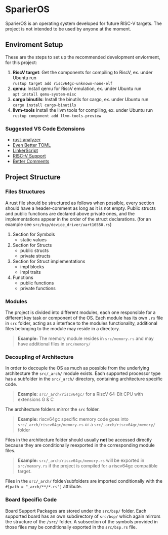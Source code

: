 # SparierOS

SparierOS is an operating system developed for future RISC-V targets. 
The project is not intended to be used by anyone at the moment.

## Enviroment Setup

These are the steps to set up the recommended development enviorment, for this project:

1. **RiscV target**:
    Get the components for compiling to RiscV, ex. under Ubuntu run\
    `rustup target add riscv64gc-unknown-none-elf`
1. **qemu**:
    Install qemu for RiscV emulation, ex. under Ubuntu run\
    `apt install qemu-system-misc`
1. **cargo binutils**:
    Install the binutils for cargo, ex. under Ubuntu run\
    `cargo install cargo-binutils`
1. **llvm-tools**
    Install the llvm tools for compiling, ex. under Ubuntu run\
    `rustup component add llvm-tools-preview`

### Suggested VS Code Extensions
* [rust-analyzer](https://marketplace.visualstudio.com/items?itemName=matklad.rust-analyzer)
* [Even Better TOML](https://marketplace.visualstudio.com/items?itemName=tamasfe.even-better-toml)
* [LinkerScript](https://marketplace.visualstudio.com/items?itemName=ZixuanWang.linkerscript)
* [RISC-V Support](https://marketplace.visualstudio.com/items?itemName=zhwu95.riscv)
* [Better Comments](https://marketplace.visualstudio.com/items?itemName=aaron-bond.better-comments)

## Project Structure

### Files Structures

A rust file should be structured as follows when possible, every section should have a header-comment as long as it is not empty.
Public structs and public functions are declared above private ones, and the implementations appear in the order of the struct declarations. (for an example see `src/bsp/device_driver/uart16550.rs`)

1. Section for Symbols
    * static values
1. Section for Structs
    * public structs
    * private structs
1. Section for Struct implementations
    * impl blocks
    * impl traits
1. Functions
    * public functions
    * private functions

### Modules

The project is divided into different modules, each one responsible for a different key task or component of the OS.
Each module has its own `.rs` file in `src` folder, acting as a interface to the modules functionality, 
additional files belonging to the module may reside in a directory. 

> **Example:** The memory module resides in `src/memory.rs` and may have additional files in `src/memory/`

### Decoupling of Architecture

In order to decouple the OS as much as possible from the underlying architecture the `src/_arch/` module exists.
Each supported processor type has a subfolder in the `src/_arch/` directory, containing architecture specific code.
> **Example:** `src/_arch/riscv64gc/` for a RiscV 64-Bit CPU with extensions G & C

The architecture folders mirror the `src` folder. 
> **Example:** riscv64gc specific memory code goes into `src/_arch/riscv64gc/memory.rs` or a `src/_arch/riscv64gc/memory/` folder

Files in the architecture folder should usually **not** be accessed directly because they are conditionally reexported in the corresponding module files. 
> **Example:** `src/_arch/riscv64gc/memory.rs` will be exported in `src/memory.rs` if the project is compiled for a riscv64gc compatible target. 

Files in the `src/_arch/` folder/subfolders are imported conditionally with the `#[path = "_arch/**/*.rs"]` attribute.

### Board Specific Code

Board Support Packages are stored under the `src/bsp/` folder. 
Each supported board has an own subdirectory of `src/bsp/` which again mirrors the structure of the `/src/` folder. 
A subsection of the symbols provided in those files may be conditionally exported in the `src/bsp.rs` file.